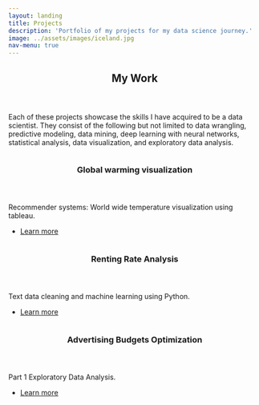 ```yaml
---
layout: landing
title: Projects
description: 'Portfolio of my projects for my data science journey.'
image: ../assets/images/iceland.jpg
nav-menu: true
---
```


<!-- Main -->
<div id="main">

<!-- One -->
<section id="one">
	<div class="inner">
		<header class="major">
			<h2>My Work</h2>
		</header>
		<p>Each of these projects showcase the skills I have acquired to be a data scientist. They consist of the following but not limited to data wrangling, predictive modeling, data mining, deep learning with neural networks, statistical analysis, data visualization, and exploratory data analysis.</p>
	</div>
</section>

<!-- Two -->
<section id="two" class="spotlights">
<section>
	<a href="#" class="image">
		<img src="{% link assets/images/03-GlobalWarming-banner.jpg %}" alt="" data-position="center center" />
	</a>
	<div class="content">
		<div class="inner">
			<header class="major">
				<h3>Global warming visualization</h3>
			</header>
			<p>Recommender systems: World wide temperature visualization using tableau. </p>
			<ul class="actions">
				<li><a href="https://jingjingliang99.github.io/_posts/03_Global_warming.html" class="button">Learn more</a></li>
			</ul>
		</div>
	</div>
</section>
  
<section>
	<a href="#" class="image">
		<img src="{% link assets/images/02-Renting-banner.jpg %}" alt="" data-position="center center" />
	</a>
	<div class="content">
		<div class="inner">
			<header class="major">
				<h3>Renting Rate Analysis</h3>
			</header>
			<p> Text data cleaning and machine learning using Python. </p>
			<ul class="actions">
				<li><a href="https://jingjingliang99.github.io/_posts/02-Renting.html" class="button">Learn more</a></li>
			</ul>
		</div>
	</div>
</section>

<section>
	<a href="#" class="image">
		<img src="{% link assets/images/Marketing_Optimization/mkt_opt.jpg %}" alt="" data-position="center center" />
	</a>
	<div class="content">
		<div class="inner">
			<header class="major">
				<h3>Advertising Budgets Optimization</h3>
			</header>
			<p> Part 1 Exploratory Data Analysis. </p>
			<ul class="actions">
				<li><a href="https://jingjingliang99.github.io/_posts/01-Precision-Marketing-P1.html" class="button">Learn more</a></li>
			</ul>
		</div>
	</div>
</section>
  
</div>
